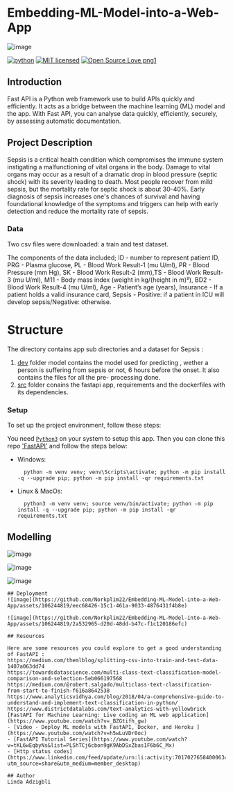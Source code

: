 # Embedding-ML-Model-into-a-Web-App
![image](https://github.com/Norkplim22/Embedding-ML-Model-into-a-Web-App/assets/106244819/dec74326-4d95-429b-b29c-88eb01496d24)

[![python](https://img.shields.io/badge/Python-3776AB?style=for-the-badge&logo=python&logoColor=white)](https://img.shields.io/badge/Python-3776AB?style=for-the-badge&logo=python&logoColor=white)
[![MIT licensed](https://img.shields.io/badge/license-mit-blue?style=for-the-badge&logo=appveyor)](./LICENSE)
[![Open Source Love png1](https://badges.frapsoft.com/os/v1/open-source.png?v=103)](https://github.com/ellerbrock/open-source-badges/)

## Introduction

Fast API is a Python web framework use to build APIs quickly and efficiently. It acts as a bridge between the machine learning (ML) model and the app. With Fast API, you can analyse data quickly, efficiently, securely, by assessing automatic documentation.



## Project Description

Sepsis is a critical health condition which compromises the immune system instigating a malfunctioning of vital organs in the body. Damage to vital organs may occur as a result of a dramatic drop in blood pressure (septic shock) with its severity leading to death. Most people recover from mild sepsis, but the mortality rate for septic shock is about 30-40%. Early diagnosis of sepsis increases one's chances of survival and having foundational knowledge of the symptoms and triggers can help with early detection and reduce the mortality rate of sepsis.

### Data
Two csv files were downloaded: a train and test dataset.

The components of the data included; ID - number to represent patient ID, PRG - Plasma glucose, PL - Blood Work Result-1 (mu U/ml), PR - Blood Pressure (mm Hg), SK - Blood Work Result-2 (mm),TS - Blood Work Result-3 (mu U/ml), M11 - Body mass index (weight in kg/(height in m)²), BD2 - Blood Work Result-4 (mu U/ml), Age - Patient’s age (years), Insurance - If a patient holds a valid insurance card, Sepsis - Positive: if a patient in ICU will develop sepsis/Negative: otherwise.

# Structure
The directory contains app sub directories and a dataset for Sepsis :

1. [dev](D:\LP6\Embedding-ML-Model-into-a-Web-App\dev) folder model contains the model used for predicting , wether a person is suffering from sepsis or not, 6 hours before the onset. It also contains the files for all the pre- processing done. 
2. [src](D:\LP6\Embedding-ML-Model-into-a-Web-App\src) folder conains the fastapi app, requirements and the dockerfiles with its dependencies.

### Setup

To set up the project environment, follow these steps:

You need [`Python3`](https://www.python.org/) on your system to setup this app. Then you can clone this repo ['FastAPI'](https://github.com/Norkplim22/Embedding-ML-Model-into-a-Web-App.git) and follow the steps below:

- Windows:
        
        python -m venv venv; venv\Scripts\activate; python -m pip install -q --upgrade pip; python -m pip install -qr requirements.txt  

- Linux & MacOs:
        
        python3 -m venv venv; source venv/bin/activate; python -m pip install -q --upgrade pip; python -m pip install -qr requirements.txt  


## Modelling
![image](https://github.com/Norkplim22/Embedding-ML-Model-into-a-Web-App/assets/106244819/30187632-d39b-4779-983f-cfd1c19b6a01) 

![image](https://github.com/Norkplim22/Embedding-ML-Model-into-a-Web-App/assets/106244819/a11e9ab1-dec4-4940-b8fd-0121d9d54fe9)

![image](https://github.com/Norkplim22/Embedding-ML-Model-into-a-Web-App/assets/106244819/638ca031-01d7-49c0-b208-0afb0e940d72)

```
## Deployment 
![image](https://github.com/Norkplim22/Embedding-ML-Model-into-a-Web-App/assets/106244819/eec68426-15c1-461a-9033-4876431f4b8e)

![image](https://github.com/Norkplim22/Embedding-ML-Model-into-a-Web-App/assets/106244819/2a532965-d20d-48dd-b47c-f1c120186efc)

## Resources

Here are some resources you could explore to get a good understanding of FastAPI :
https://medium.com/themlblog/splitting-csv-into-train-and-test-data-1407a063dd74 
https://towardsdatascience.com/multi-class-text-classification-model-comparison-and-selection-5eb066197568 
https://medium.com/@robert.salgado/multiclass-text-classification-from-start-to-finish-f616a8642538
https://www.analyticsvidhya.com/blog/2018/04/a-comprehensive-guide-to-understand-and-implement-text-classification-in-python/
https://www.districtdatalabs.com/text-analytics-with-yellowbrick
[FastAPI for Machine Learning: Live coding an ML web application](https://www.youtube.com/watch?v=_BZGtifh_gw)
- [Video - Deploy ML models with FastAPI, Docker, and Heroku ](https://www.youtube.com/watch?v=h5wLuVDr0oc)
- [FastAPI Tutorial Series](https://www.youtube.com/watch?v=tKL6wEqbyNs&list=PLShTCj6cbon9gK9AbDSxZbas1F6b6C_Mx)
- [Http status codes](https://www.linkedin.com/feed/update/urn:li:activity:7017027658400063488?utm_source=share&utm_medium=member_desktop)

## Author
Linda Adzigbli
